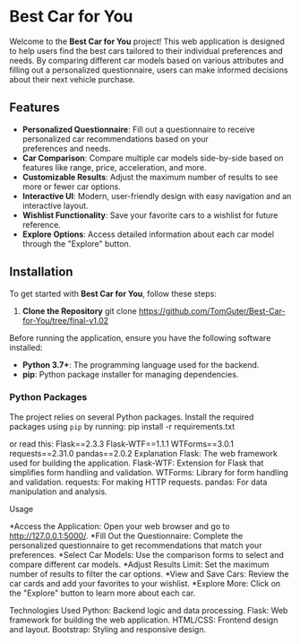 # Best Car for You

Welcome to the **Best Car for You** project! This web application is designed to help users find the best cars tailored to their individual preferences and needs. By comparing different car models based on various attributes and filling out a personalized questionnaire, users can make informed decisions about their next vehicle purchase.

## Features
- **Personalized Questionnaire**: Fill out a questionnaire to receive personalized car recommendations based on your   
  preferences and needs.
- **Car Comparison**: Compare multiple car models side-by-side based on features like range, price, acceleration, and more.
- **Customizable Results**: Adjust the maximum number of results to see more or fewer car options.
- **Interactive UI**: Modern, user-friendly design with easy navigation and an interactive layout.
- **Wishlist Functionality**: Save your favorite cars to a wishlist for future reference.
- **Explore Options**: Access detailed information about each car model through the "Explore" button.

## Installation

To get started with **Best Car for You**, follow these steps:

1. **Clone the Repository**
git clone https://github.com/TomGuter/Best-Car-for-You/tree/final-v1.02

   
Before running the application, ensure you have the following software installed:

- **Python 3.7+**: The programming language used for the backend.
- **pip**: Python package installer for managing dependencies.

### Python Packages

The project relies on several Python packages. Install the required packages using `pip` by running:
pip install -r requirements.txt

or read this: 
Flask==2.3.3
Flask-WTF==1.1.1
WTForms==3.0.1
requests==2.31.0
pandas==2.0.2
Explanation
Flask: The web framework used for building the application.
Flask-WTF: Extension for Flask that simplifies form handling and validation.
WTForms: Library for form handling and validation.
requests: For making HTTP requests.
pandas: For data manipulation and analysis.


Usage

*Access the Application: Open your web browser and go to http://127.0.0.1:5000/.
*Fill Out the Questionnaire: Complete the personalized questionnaire to get recommendations that match your preferences.
*Select Car Models: Use the comparison forms to select and compare different car models.
*Adjust Results Limit: Set the maximum number of results to filter the car options.
*View and Save Cars: Review the car cards and add your favorites to your wishlist.
*Explore More: Click on the "Explore" button to learn more about each car.


Technologies Used
Python: Backend logic and data processing.
Flask: Web framework for building the web application.
HTML/CSS: Frontend design and layout.
Bootstrap: Styling and responsive design.
